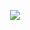 <p align="center">
  <a href="https://skillicons.dev">
    <img src="https://skillicons.dev/icons?i=rust,js,typescript,cs,python,react,express,nodejs,mongodb,mysql,git,linux" />
  </a>
</p>
